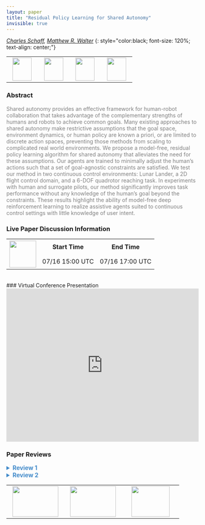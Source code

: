 ```yaml
---
layout: paper
title: "Residual Policy Learning for Shared Autonomy"
invisible: true
---
```

*[Charles Schaff](https://ttic.uchicago.edu/~cbschaff/),  [Matthew R. Walter](https://ttic.uchicago.edu/~mwalter/)*
{: style="color:black; font-size: 120%; text-align: center;"}

<table width="40%"> <tr>
<td style="width: 20%; text-align: center;"><a href="http://www.roboticsproceedings.org/rss16/p072.pdf"><img src="{{ site.baseurl }}/images/paper_link.png"
width = "50"  height = "60"/> </a> </td>

<td style="width: 20%; text-align: center;"><a href="https://ttic.uchicago.edu/~cbschaff/rsa/"><img src="{{ site.baseurl }}/images/video_link.png"
width = "50"  height = "60"/> </a> </td>

<td style="width: 20%; text-align: center;"><a href="https://ttic.uchicago.edu/~cbschaff/rsa/"><img src="{{ site.baseurl }}/images/website_link.png"
width = "50"  height = "60"/> </a> </td>

<td style="width: 20%; text-align: center;"><a href="https://github.com/cbschaff/rsa"><img src="{{ site.baseurl }}/images/software_link.png"
width = "50"  height = "60"/> </a> </td>

</tr></table>

### Abstract
<html><p style="color:gray; font-size: 100%; text-align: justified;">
Shared autonomy provides an effective framework for human-robot collaboration that takes advantage of the complementary strengths of humans and robots to achieve common goals. Many existing approaches to shared autonomy make restrictive assumptions that the goal space, environment dynamics, or human policy are known a priori, or are limited to discrete action spaces, preventing those methods from scaling to complicated real world environments. We propose a model-free, residual policy learning algorithm for shared autonomy that alleviates the need for these assumptions. Our agents are trained to minimally adjust the human’s actions such that a set of goal-agnostic constraints are satisfied. We test our method in two continuous control environments: Lunar Lander, a 2D flight control domain, and a 6-DOF quadrotor reaching task. In experiments with human and surrogate pilots, our method significantly improves task performance without any knowledge of the human’s goal beyond the constraints. These results highlight the ability of model-free deep reinforcement learning to realize assistive agents suited to continuous control settings with little knowledge of user intent.
</p></html>

### Live Paper Discussion Information
<html>
<table width="50%">
<tr> <th rowspan="2"><a href="https://pheedloop.com/rss2020/virtual/"><img src="{{ site.baseurl }}/images/pheedloop_link.png" width = "70"  height = "70"/> </a> </th> <th> Start Time </th> <th> End Time </th> </tr>
<tr> <td> 07/16 15:00 UTC </td><td> 07/16 17:00 UTC </td></tr>
</table> <br> </html>
### Virtual Conference Presentation
<iframe width="100%" height="400" src="https://www.youtube.com/embed/HJ-NoHyoHBo" frameborder="0" allow="accelerometer; autoplay; encrypted-media; gyroscope; picture-in-picture" allowfullscreen></iframe>

### Paper Reviews
<details><summary style="font-size:110%; color:#438BCA; cursor: pointer;"><b> Review 1</b></summary>
<p style="color:gray; font-size: 100%; text-align: justified; white-space: pre-line">
Summary:
This paper develops a method for shared autonomy between a human and a robot. Prior work generally assumes that the agent has access to information about the set of goals for the task or the environment dynamics. The authors’ approach does not rely on this information and instead aims to learn a policy that augments the human while satisfying some constraints. They add the agent’s action as a residual correction to the human’s actions and use a formulation based on constrained MDPs to ensure that the agent follows the constraints set by a reward function R_{general}. The method is evaluated on multiple domains with both simulated and real human users, highlighting that having an agent copilot a human leads to significantly better performance than having a human act alone.

Originality:
The work has some original components, such as taking existing methods (e.g., residual policy learning) and applying it to a shared autonomy scenario. However, there are a lot of works in the space of human-agent joint RL so the authors should spend more time talking about how this work differs from these, not just how the work differs from the most related works (e.g., Reddy et al. and Broad et al.) 

Clarity:
The paper is well-written and clear. The figures are well-done (e.g., Figure 2).

Quality:
The paper is of high quality. The experiments show that the agent copilot helps the human in both simulated and real human settings. There could have been more baselines to show that the agent is really helping at the right points (more below in other points), like comparing with randomly-assisting agents or agents that provide bad assistance. 

One point to fix in the paper though is that the introduction of the paper and other places throughout the text slightly oversell the work in that it claims that this work doesn’t require any information about goals, environment dynamics, etc, but it sounds like the main goal of the paper is to support the human in the task. In this setting, it’s not that the agent is learning the goals autonomously. It is instead just deflecting to the human, which is not what is expected when reading through the abstract and introduction. 

Significance:
The work is significant for the community as the method can support effective shared autonomy between humans and robots. I appreciate that the authors included both simulated human and real human experiments, as that leads to a stronger evaluation and better generalization to the community. 

Other comments:
- Related to the point in the quality section, there is a statement about prior work often “requir[ing] access to demonstrations or the user’s policy for achieving each goal,” but this work also requires similar data from humans. I would recommend in this place and throughout the paper, to be careful about overselling. The paper seems to be about developing an agent that can assist humans rather than an agent that can act under unknown goals and dynamics.
- In Results, this point comes again, where the authors state that the agent generalizes, despite having no explicit or implicit knowledge of the task. But, this is debatable as the agent does have R_{general} and the rest of the task-specific components are taken care of by a human. This statement should be revised to be more clear about this.
- For experiments, the authors compared a human acting alone vs. a human acting with the copilot. It would have been nice to include baselines such as random assistance (randomly providing assistance to the human at about the same frequency as the assisted condition) and bad assistance (assisting at exactly the moments the assisted condition would not).
- Before the conclusion, the authors say that the agent responded slowly to user commands. Why was this? Was it because the algorithm ran slowly or that the authors set up a time delay in the experiments?
</p> </details>

<details><summary style="font-size:110%; color:#438BCA; cursor: pointer;"><b> Review 2</b></summary>
<p style="color:gray; font-size: 100%; text-align: justified; white-space: pre-line">
Regarding originality, this paper provides a novel perspective on shared autonomy, in that it focuses on training a task-agnostic agent that can effectively help human users without having to know the user's intent. This can be applied to any domain that has constraints (e.g., avoid collisions, stay upright) that are independent of what the goal is. The algorithm itself is not especially novel -- it combines residual policy learning with constrained policy optimization, both of which have been proposed by previous work. (On that note, it's worth briefly citing related work on constrained policy optimization in the paper, e.g. [1] and [2].) In addition, the contribution of the paper is somewhat overstated. Even though the agent itself is model-free and thus does not learn a model of the environment dynamics, the simulator used for training implicitly contains knowledge of environment dynamics. In particular, there are no guarantees that the agent will work if the dynamics at test time (e.g., in the real world), are different from those in the simulator. This limits the ability to use this approach for real-world applications.

Regarding quality and clarity, this paper is well-motivated, written very well, and easy to understand. Both the approach and the experimental design are explained clearly, and the experiments are well-designed. The results show that agents trained with this approach indeed help humans perform better, both in the task that the agent was trained on (i.e., Lunar Lander and Drone Reacher), and in a new task (Lunar Reacher). The latter shows that the agent is indeed task-agnostic, since the goals in Lunar Reacher are quite different than those in Lunar Lander.

There are a few details missing that are necessary for reproducibility; these could be included in an Appendix, if there is not enough space in the main paper. Specifically, what was the weighting on the different task-agnostic reward components? Is the learning sensitive to how these weights are chosen? And how were the shaping terms used in Lunar Lander and Drone Reacher computed?

I also have a few concerns regarding experiment design. First, the baseline is weak. The only comparison is to an agent that does not assist the human at all. It would be beneficial to compare against agents trained with different human models (e.g., laggy or noisy). Even better, it would be great to compare against Reddy et al. (citation [41] in the paper) in the Lunar Lander environment, as a best-case scenario of how helpful a non-task-agnostic agent can be, and perhaps even take an agent trained with that approach in Lunar Lander, and see how it performs in assisting people in Lunar Reacher.

Second, why wasn't a single agent trained on all models of human behavior together (i.e., noisy, laggy, and all imitation policies)? It seems that this would result in an agent that is more robust than the agents considered in the paper, which are trained on only one of those three models of human behavior. Finally, a drawback is that the user sample is very gender-biased (all male), and possibly age biased (what was the standard deviation in age? please include this in the paper as well).

Minor comments / questions:
- The direction of the inequality sign for the constraint is greater-than in equations 6 and 7, but less-than-or-equal-to in equation 3, which is inconsistent.
- Why did users assisted by the trained agent experience more timeouts in Drone Reacher? Participants said the agent "responded slowly to user commands," but why was this the case in Drone Reacher but not in Lunar Lander or Lunar Reacher?
- Figure 4 plots the success vs. crash vs. timeout proportions; I would also like to see a plot of rewards, and an analysis of whether those differences are statistically significant.

[1] Tessler et al. Reward constrained policy optimization. ICLR 2019.
[2] Bohez et al. Value constrained model-free continuous control. https://arxiv.org/abs/1902.04623
</p> </details>

<table width="100%"><tr><td style="width: 30%; text-align: center;"><a href="{{ site.baseurl }}/program/papers/71"> <img src="{{ site.baseurl }}/images/previous_icon.png" width = "120"  height = "80"/> </a> </td>

<td style="width: 30%; text-align: center;"><a href="{{ site.baseurl }}/program/papers"> <img src="{{ site.baseurl }}/images/overview_icon.png" width = "120"  height = "80"/> </a> </td> 

<td style="width: 30%; text-align: center;"><a href="{{ site.baseurl }}/program/papers/73"> <img src="{{ site.baseurl }}/images/next_icon.png" width = "100"  height = "80"/> </a> </td> 

</tr></table>

